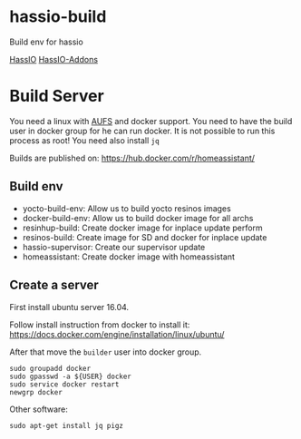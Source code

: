 # hassio-build

Build env for hassio

[HassIO](https://github.com/homeassistant/hassio)
[HassIO-Addons](https://github.com/homeassistant/hassio-addons)

# Build Server

You need a linux with [AUFS](https://docs.docker.com/engine/userguide/storagedriver/aufs-driver/) and docker support. You need to have the build user in docker group for he can run docker. It is not possible to run this process as root! You need also install `jq`

Builds are published on: https://hub.docker.com/r/homeassistant/

## Build env

- yocto-build-env: Allow us to build yocto resinos images
- docker-build-env: Allow us to build docker image for all archs
- resinhup-build: Create docker image for inplace update perform
- resinos-build: Create image for SD and docker for inplace update
- hassio-supervisor: Create our supervisor update
- homeassistant: Create docker image with homeassistant


## Create a server

First install ubuntu server 16.04.

Follow install instruction from docker to install it:
https://docs.docker.com/engine/installation/linux/ubuntu/

After that move the `builder` user into docker group.
```
sudo groupadd docker
sudo gpasswd -a ${USER} docker
sudo service docker restart
newgrp docker
```

Other software:
```
sudo apt-get install jq pigz
```

